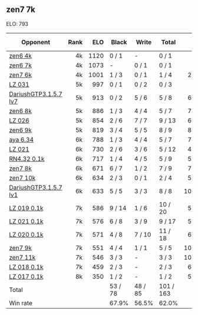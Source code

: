 ## zen7 7k ##

ELO: 793

Opponent | Rank | ELO | Black | Write | Total | Win rate
---------|-----:|----:|-------|-------|-------|-------:
[zen6 4k](zen6%204k.md) | 4k | 1120 | 0 / 1 | - | 0 / 1 | 0.0%
[zen6 7k](zen6%207k.md) | 4k | 1073 | - | 0 / 1 | 0 / 1 | 0.0%
[zen7 6k](zen7%206k.md) | 4k | 1001 | 1 / 3 | 0 / 1 | 1 / 4 | 25.0%
[LZ 031](LZ%20031.md) | 5k | 997 | 0 / 1 | 0 / 2 | 0 / 3 | 0.0%
[DariushGTP3.1.5.7 lv7](DariushGTP3.1.5.7%20lv7.md) | 5k | 913 | 0 / 2 | 5 / 6 | 5 / 8 | 62.5%
[zen6 8k](zen6%208k.md) | 5k | 886 | 1 / 3 | 4 / 4 | 5 / 7 | 71.4%
[LZ 026](LZ%20026.md) | 5k | 854 | 2 / 6 | 7 / 7 | 9 / 13 | 69.2%
[zen6 9k](zen6%209k.md) | 5k | 819 | 3 / 4 | 5 / 5 | 8 / 9 | 88.9%
[aya 6.34](aya%206.34.md) | 6k | 788 | 1 / 3 | 4 / 4 | 5 / 7 | 71.4%
[LZ 021](LZ%20021.md) | 6k | 730 | 2 / 6 | 3 / 6 | 5 / 12 | 41.7%
[RN4.32 0.1k](RN4.32%200.1k.md) | 6k | 717 | 1 / 4 | 4 / 5 | 5 / 9 | 55.6%
[zen7 8k](zen7%208k.md) | 6k | 671 | 6 / 7 | 1 / 2 | 7 / 9 | 77.8%
[zen7 10k](zen7%2010k.md) | 6k | 634 | 2 / 3 | 0 / 1 | 2 / 4 | 50.0%
[DariushGTP3.1.5.7 lv1](DariushGTP3.1.5.7%20lv1.md) | 6k | 633 | 5 / 5 | 3 / 3 | 8 / 8 | 100.0%
[LZ 019 0.1k](LZ%20019%200.1k.md) | 7k | 586 | 9 / 14 | 1 / 6 | 10 / 20 | 50.0%
[LZ 021 0.1k](LZ%20021%200.1k.md) | 7k | 576 | 6 / 8 | 3 / 9 | 9 / 17 | 52.9%
[LZ 020 0.1k](LZ%20020%200.1k.md) | 7k | 571 | 4 / 8 | 7 / 10 | 11 / 18 | 61.1%
[zen7 9k](zen7%209k.md) | 7k | 551 | 4 / 4 | 1 / 1 | 5 / 5 | 100.0%
[zen7 11k](zen7%2011k.md) | 7k | 546 | 3 / 3 | - | 3 / 3 | 100.0%
[LZ 018 0.1k](LZ%20018%200.1k.md) | 7k | 459 | 2 / 3 | - | 2 / 3 | 66.7%
[LZ 017 0.1k](LZ%20017%200.1k.md) | 8k | 350 | 1 / 2 | - | 1 / 2 | 50.0%
Total | | | 53 / 78 | 48 / 85 | 101 / 163 | 
Win rate| | | 67.9% | 56.5% | 62.0% | 
